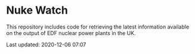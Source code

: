 # Nuke Watch

This repository includes code for retrieving the latest information available on the output of EDF nuclear power plants in the UK.

Last updated: 2020-12-06 07:07
